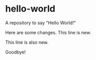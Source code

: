 # hello-world
A repository to say "Hello World!"

Here are some changes. This line is new.

This line is also new.

Goodbye!

